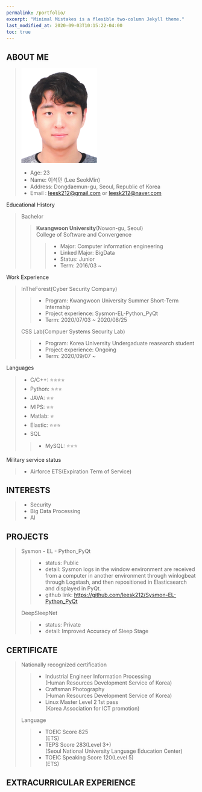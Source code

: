 ```yaml
---
permalink: /portfolio/
excerpt: "Minimal Mistakes is a flexible two-column Jekyll theme."
last_modified_at: 2020-09-03T10:15:22-04:00
toc: true
---
```

<!--classes: wide!-- 메뉴바가 상단 고정됌> 

<!--![ex_screenshot](../assets/images/teaser.png) -->

## **ABOUT ME**
> <img src="../assets/images/b-removebg-preview.png" alt="drawing" width="200"/>
>  
> - Age: 23  
> - Name: 이석민 (Lee SeokMin)  
> - Address:  Dongdaemun-gu, Seoul, Republic of Korea
> - Email : leesk212@gmail.com or leesk212@naver.com

Educational History

 > Bachelor 
 >> **Kwangwoon University**(Nowon-gu, Seoul)  
 >> College of Software and Convergence  
 >>> - Major: Computer information engineering  
 >>> - Linked Major: BigData  
 >>> - Status: Junior  
 >>> - Term: 2016/03 ~ 

Work Experience

> InTheForest(Cyber Security Company) 
>> - Program: Kwangwoon University Summer Short-Term Internship      
>> - Project experience: Sysmon-EL-Python_PyQt
>> - Term: 2020/07/03 ~ 2020/08/25
>  
>CSS Lab(Compuer Systems Security Lab)
>> - Program: Korea University Undergaduate reasearch student      
>> - Project experience: Ongoing
>> - Term: 2020/09/07 ~ 

Languages
> - C/C++:  ⭐⭐⭐⭐  
> - Python: ⭐⭐⭐  
> - JAVA:   ⭐⭐  
> - MIPS:   ⭐⭐
> - Matlab: ⭐
> - Elastic: ⭐⭐⭐   
> - SQL    
>> - MySQL:   ⭐⭐⭐

Military service status  
> - Airforce ETS(Expiration Term of Service)

## **INTERESTS**
> - Security  
> - Big Data Processing  
> - AI   

## **PROJECTS**
> Sysmon - EL - Python_PyQt  
>> - status: Public  
>> - detail: Sysmon logs in the window environment are received from a computer in another environment through winlogbeat through Logstash, and then repositioned in Elasticsearch and displayed in PyQt.  
>> - github link: https://github.com/leesk212/Sysmon-EL-Python_PyQt  
>  
> DeepSleepNet  
>> - status: Private
>> - detail: Improved Accuracy of Sleep Stage

## **CERTIFICATE**

> Nationally recognized certification  
>> - Industrial Engineer Information Processing  
(Human Resources Development Service of Korea)
>> - Craftsman Photography  
(Human Resources Development Service of Korea)
>> - Linux Master Level 2 1st pass  
(Korea Association for ICT promotion)  
>  
> Language  
>> - TOEIC Score 825  
(ETS)
>> - TEPS Score 283(Level 3+)  
(Seoul National University Language Education Center)
>> - TOEIC Speaking Score 120(Level 5)  
(ETS)

## **EXTRACURRICULAR EXPERIENCE**

